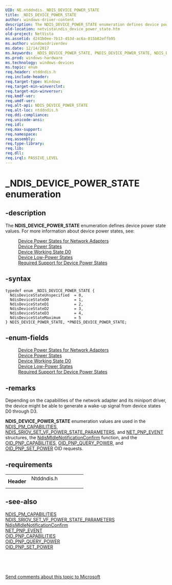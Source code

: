 ```yaml
---
UID: NE.ntddndis._NDIS_DEVICE_POWER_STATE
title: _NDIS_DEVICE_POWER_STATE
author: windows-driver-content
description: The NDIS_DEVICE_POWER_STATE enumeration defines device power state values.
old-location: netvista\ndis_device_power_state.htm
old-project: NetVista
ms.assetid: d241b0ee-7b13-453d-ac6a-015b82effb95
ms.author: windowsdriverdev
ms.date: 12/14/2017
ms.keywords: _NDIS_DEVICE_POWER_STATE, PNDIS_DEVICE_POWER_STATE, NDIS_DEVICE_POWER_STATE, *PNDIS_DEVICE_POWER_STATE
ms.prod: windows-hardware
ms.technology: windows-devices
ms.topic: enum
req.header: ntddndis.h
req.include-header: 
req.target-type: Windows
req.target-min-winverclnt: 
req.target-min-winversvr: 
req.kmdf-ver: 
req.umdf-ver: 
req.alt-api: NDIS_DEVICE_POWER_STATE
req.alt-loc: ntddndis.h
req.ddi-compliance: 
req.unicode-ansi: 
req.idl: 
req.max-support: 
req.namespace: 
req.assembly: 
req.type-library: 
req.lib: 
req.dll: 
req.irql: PASSIVE_LEVEL
---
```


# _NDIS_DEVICE_POWER_STATE enumeration



## -description
The <b>NDIS_DEVICE_POWER_STATE</b> enumeration defines device power state values. For more information about device power states, see:<dl>
<dd>
<a href="netvista.device_power_states_for_network_adapters">Device Power States for Network Adapters</a>
</dd>
<dd>
<a href="https://msdn.microsoft.com/library/windows/hardware/ff543162">Device Power States</a>
</dd>
<dd>
<a href="https://msdn.microsoft.com/library/windows/hardware/ff543210">Device Working State D0</a>
</dd>
<dd>
<a href="https://msdn.microsoft.com/library/windows/hardware/ff543186">Device Low-Power States</a>
</dd>
<dd>
<a href="https://msdn.microsoft.com/library/windows/hardware/ff561073">Required Support for Device Power States</a>
</dd>
</dl>




## -syntax

````
typedef enum _NDIS_DEVICE_POWER_STATE { 
  NdisDeviceStateUnspecified  = 0,
  NdisDeviceStateD0           = 1,
  NdisDeviceStateD1           = 2,
  NdisDeviceStateD2           = 3,
  NdisDeviceStateD3           = 4,
  NdisDeviceStateMaximum      = 5
} NDIS_DEVICE_POWER_STATE, *PNDIS_DEVICE_POWER_STATE;
````


## -enum-fields
<dl>
<dd>
<a href="netvista.device_power_states_for_network_adapters">Device Power States for Network Adapters</a>
</dd>
<dd>
<a href="https://msdn.microsoft.com/library/windows/hardware/ff543162">Device Power States</a>
</dd>
<dd>
<a href="https://msdn.microsoft.com/library/windows/hardware/ff543210">Device Working State D0</a>
</dd>
<dd>
<a href="https://msdn.microsoft.com/library/windows/hardware/ff543186">Device Low-Power States</a>
</dd>
<dd>
<a href="https://msdn.microsoft.com/library/windows/hardware/ff561073">Required Support for Device Power States</a>
</dd>
</dl>

## -remarks
Depending on the capabilities of the network adapter and its miniport driver, the device might be able to generate a wake-up signal from device states D0 through D3.

<b>NDIS_DEVICE_POWER_STATE</b> enumeration values are used in the <a href="netvista.ndis_pm_capabilities">NDIS_PM_CAPABILITIES</a>, <a href="netvista.ndis_sriov_set_vf_power_state_parameters">NDIS_SRIOV_SET_VF_POWER_STATE_PARAMETERS</a>,  and <a href="netvista.net_pnp_event">NET_PNP_EVENT</a> structures, the <a href="netvista.ndismidlenotificationconfirm">NdisMIdleNotificationConfirm</a> function, and the <a href="https://msdn.microsoft.com/library/windows/hardware/ff569774">OID_PNP_CAPABILITIES</a>, <a href="https://msdn.microsoft.com/library/windows/hardware/ff569778">OID_PNP_QUERY_POWER</a>, and <a href="https://msdn.microsoft.com/library/windows/hardware/ff569780">OID_PNP_SET_POWER</a> OID requests.


## -requirements
<table>
<tr>
<th width="30%">
Header

</th>
<td width="70%">
<dl>
<dt>Ntddndis.h</dt>
</dl>
</td>
</tr>
</table>

## -see-also
<dl>
<dt>
<a href="netvista.ndis_pm_capabilities">NDIS_PM_CAPABILITIES</a>
</dt>
<dt>
<a href="netvista.ndis_sriov_set_vf_power_state_parameters">NDIS_SRIOV_SET_VF_POWER_STATE_PARAMETERS</a>
</dt>
<dt>
<a href="netvista.ndismidlenotificationconfirm">NdisMIdleNotificationConfirm</a>
</dt>
<dt>
<a href="netvista.net_pnp_event">NET_PNP_EVENT</a>
</dt>
<dt>
<a href="https://msdn.microsoft.com/library/windows/hardware/ff569774">OID_PNP_CAPABILITIES</a>
</dt>
<dt>
<a href="https://msdn.microsoft.com/library/windows/hardware/ff569778">OID_PNP_QUERY_POWER</a>
</dt>
<dt>
<a href="https://msdn.microsoft.com/library/windows/hardware/ff569780">OID_PNP_SET_POWER</a>
</dt>
</dl>
 

 

<a href="mailto:wsddocfb@microsoft.com?subject=Documentation%20feedback [NetVista\netvista]:%20NDIS_DEVICE_POWER_STATE enumeration%20 RELEASE:%20(12/14/2017)&amp;body=%0A%0APRIVACY STATEMENT%0A%0AWe use your feedback to improve the documentation. We don't use your email address for any other purpose, and we'll remove your email address from our system after the issue that you're reporting is fixed. While we're working to fix this issue, we might send you an email message to ask for more info. Later, we might also send you an email message to let you know that we've addressed your feedback.%0A%0AFor more info about Microsoft's privacy policy, see http://privacy.microsoft.com/en-us/default.aspx." title="Send comments about this topic to Microsoft">Send comments about this topic to Microsoft</a>

